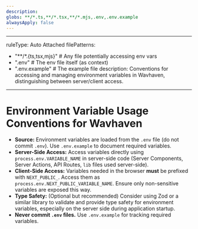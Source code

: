 ```yaml
---
description: 
globs: **/*.ts,**/*.tsx,**/*.mjs,.env,.env.example
alwaysApply: false
---
```

---
ruleType: Auto Attached
filePatterns:
  - "**/*.{ts,tsx,mjs}"        # Any file potentially accessing env vars
  - ".env"                     # The env file itself (as context)
  - ".env.example"             # The example file
description: Conventions for accessing and managing environment variables in Wavhaven, distinguishing between server/client access.
---
# Environment Variable Usage Conventions for Wavhaven

- **Source:** Environment variables are loaded from the `.env` file (do not commit `.env`). Use `.env.example` to document required variables.
- **Server-Side Access:** Access variables directly using `process.env.VARIABLE_NAME` in server-side code (Server Components, Server Actions, API Routes, `lib` files used server-side).
- **Client-Side Access:** Variables needed in the browser **must** be prefixed with `NEXT_PUBLIC_`. Access them as `process.env.NEXT_PUBLIC_VARIABLE_NAME`. Ensure only non-sensitive variables are exposed this way.
- **Type Safety:** (Optional but recommended) Consider using Zod or a similar library to validate and provide type safety for environment variables, especially on the server side during application startup.
- **Never commit `.env` files.** Use `.env.example` for tracking required variables.